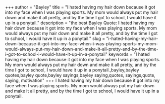 +++
author = "Bayley"
title = "I hated having my hair down because it got into my face when I was playing sports. My mom would always put my hair down and make it all pretty, and by the time I got to school, I would have it up in a ponytail."
description = "the best Bayley Quote: I hated having my hair down because it got into my face when I was playing sports. My mom would always put my hair down and make it all pretty, and by the time I got to school, I would have it up in a ponytail."
slug = "i-hated-having-my-hair-down-because-it-got-into-my-face-when-i-was-playing-sports-my-mom-would-always-put-my-hair-down-and-make-it-all-pretty-and-by-the-time-i-got-to-school-i-would-have-it-up-in-a-ponytail"
keywords = "I hated having my hair down because it got into my face when I was playing sports. My mom would always put my hair down and make it all pretty, and by the time I got to school, I would have it up in a ponytail.,bayley,bayley quotes,bayley quote,bayley sayings,bayley saying,quotes, sayings,quote, saying, motivation"
+++
I hated having my hair down because it got into my face when I was playing sports. My mom would always put my hair down and make it all pretty, and by the time I got to school, I would have it up in a ponytail.
